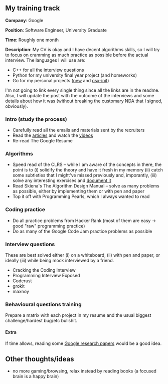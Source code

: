 ## My training track

**Company**: Google

**Position**: Software Engineer, University Graduate

**Time**: Roughly one month

**Description**: My CV is okay and I have decent algorithms skills, so I will try to focus on cramming as much practice as possible before the actual interview. The languages I will use are:
* C++ for all the interview questions
* Python for my university final year project (and homeworks)
* Go for my personal projects ([new](https://github.com/andreis/new) and [osx-init](https://github.com/andreis/osx-init))

I'm not going to link every single thing since all the links are in the readme. Also, I will update the post with the outcome of the interviews and some details about how it was (without breaking the customary NDA that I signed, obviously).

### Intro (study the process)

* Carefully read all the emails and materials sent by the recruiters
* Read the [articles](https://github.com/andreis/interview#articles) and watch the [videos](https://github.com/andreis/interview#videos)
* Re-read The Google Resume

### Algorithms

* Speed read of the CLRS – while I am aware of the concepts in there, the point is to (i) solidify the theory and have it fresh in my memory (ii) catch some subtleties that I might've missed previously and, imporantly, (iii) solve any interesting exercises and [document it](https://github.com/andreis/coding/tree/master/cormen)
* Read Skiena's The Algorithm Design Manual – solve as many problems as possible, either by implementing them or with pen and paper
* Top it off with Programming Pearls, which I always wanted to read

### Coding practice

* Do all practice problems from Hacker Rank (most of them are easy -> good "raw" programming practice)
* Do as many of the Google Code Jam practice problems as possible

### Interview questions

These are best solved either (i) on a whiteboard, (ii) with pen and paper, or ideally (iii) while being mock interviewed by a friend.

* Cracking the Coding Interview
* Programming Interview Exposed
* Coderust
* grokit
* maxnoy

### Behavioural questions training

Prepare a matrix with each project in my resume and the usual biggest challenge/hardest bug/etc bullshit.

#### Extra

If time allows, reading some [Google research papers](http://research.google.com/pubs/papers.html) would be a good idea.

## Other thoughts/ideas

* no more gaming/browsing, relax instead by reading books (a focused brain is a happy brain)